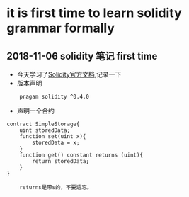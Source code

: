 it is first time to learn solidity grammar formally
===
2018-11-06 solidity 笔记 first time
---
* 今天学习了[Solidity官方文档](https://solidity.readthedocs.io/en/v0.4.25/),记录一下<br>
* 版本声明<br>
```sol
	pragam solidity ^0.4.0
```
* 声明一个合约
```sol
contract SimpleStorage{
    uint storedData;
    function set(uint x){
    	storedData = x;
    }
    function get() constant returns (uint){
    	return storedData;
    }
}
```
		returns是带s的，不要遗忘。
